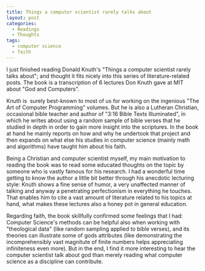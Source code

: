 ```yaml
---
title: Things a computer scientist rarely talks about
layout: post
categories:
  - Readings
  - Thoughts
tags:
  - computer science
  - faith
---
```

I just finished reading Donald Knuth's "Things a computer scientist rarely talks about"; and thought it fits nicely into this series of literature-related posts. The book is a transcription of 6 lectures Don Knuth gave at MIT about "God and Computers".

Knuth is  surely best-known to most of us for working on the ingenious "The Art of Computer Programming" volumes. But he is also a Lutheran Christian, occasional bible teacher and author of "3:16 Bible Texts Illuminated", in which he writes about using a random sample of bible verses that he studied in depth in order to gain more insight into the scriptures. In the book at hand he mainly reports on how and why he undertook that project and then expands on what else his studies in computer science (mainly math and algorithms) have taught him about his faith.

Being a Christian and computer scientist myself, my main motivation to reading the book was to read some educated thoughts on the topic by someone who is vastly famous for his research. I had a wonderful time getting to know the author a little bit better through his anecdotic lecturing style: Knuth shows a fine sense of humor, a very unaffected manner of talking and anyway a penetrating perfectionism in everything he touches. That enables him to cite a vast amount of literature related to his topics at hand, what makes these lectures also a honey pot in general education.

Regarding faith, the book skillfully confirmed some feelings that I had: Computer Science's methods can be helpful also when working with "theological data" (like random sampling applied to bible verses), and its theories can illustrate some of gods attributes (like demonstrating the incomprehensibly vast magnitute of finite numbers helps appreciating infiniteness even more). But in the end, I find it more interesting to hear the computer scientist talk about god than merely reading what computer science as a discipline can contribute.